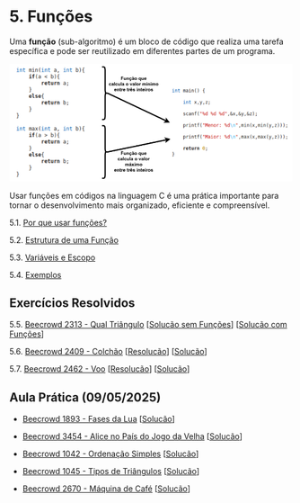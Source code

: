 # 5. Funções

Uma **função** (sub-algoritmo) é um bloco de código que realiza uma tarefa específica e pode ser reutilizado em diferentes partes de um programa.

![Exemplo de funções](images/funcoes.png)

Usar funções em códigos na linguagem C é uma prática importante para tornar o desenvolvimento mais organizado, eficiente e compreensível.

5.1. [Por que usar funções?](justificativa.md)

5.2. [Estrutura de uma Função](estrutura.md)

5.3. [Variáveis e Escopo](escopo.md)

5.4. [Exemplos](exemplos.md)

## Exercícios Resolvidos

5.5. [Beecrowd 2313 - Qual Triângulo](https://judge.beecrowd.com/pt/problems/view/2313) [[Solucão sem Funções](upsolving/beecrowd_2313.c)] [[Solucão com Funções](upsolving/beecrowd_2313_2.c)] 

5.6. [Beecrowd 2409 - Colchão](https://judge.beecrowd.com/pt/problems/view/2409) [[Resolucão](beecrowd_2409.md)] [[Solucão](beecrowd_2409.c)] 

5.7. [Beecrowd 2462 - Voo](https://judge.beecrowd.com/pt/problems/view/2462) [[Resolucão](beecrowd_2462.md)] [[Solucão](beecrowd_2462.c)] 

## Aula Prática (09/05/2025)

- [Beecrowd 1893 - Fases da Lua](https://judge.beecrowd.com/pt/problems/view/1893) [[Solucão](beecrowd_1893.c)]

- [Beecrowd 3454 - Alice no País do Jogo da Velha](https://judge.beecrowd.com/pt/problems/view/3454) [[Solucão](beecrowd_3454.c)]
  
- [Beecrowd 1042 - Ordenação Simples](https://judge.beecrowd.com/pt/problems/view/1042) [[Solucão](upsolving/beecrowd_1042.c)]
   
- [Beecrowd 1045 - Tipos de Triângulos](https://judge.beecrowd.com/pt/problems/view/1045) [[Solucão](upsolving/beecrowd_1045.c)]

- [Beecrowd 2670 - Máquina de Café](https://judge.beecrowd.com/pt/problems/view/2670) [[Solucão](upsolving/beecrowd_2670.c)]
